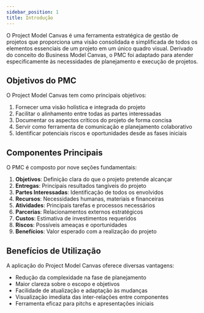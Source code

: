 ```yaml
---
sidebar_position: 1
title: Introdução
---
```

O Project Model Canvas é uma ferramenta estratégica de gestão de projetos que proporciona uma visão consolidada e simplificada de todos os elementos essenciais de um projeto em um único quadro visual. Derivado do conceito do Business Model Canvas, o PMC foi adaptado para atender especificamente às necessidades de planejamento e execução de projetos.

## Objetivos do PMC

O Project Model Canvas tem como principais objetivos:

1. Fornecer uma visão holística e integrada do projeto
2. Facilitar o alinhamento entre todas as partes interessadas
3. Documentar os aspectos críticos do projeto de forma concisa
4. Servir como ferramenta de comunicação e planejamento colaborativo
5. Identificar potenciais riscos e oportunidades desde as fases iniciais

## Componentes Principais

O PMC é composto por nove seções fundamentais:

1. **Objetivos**: Definição clara do que o projeto pretende alcançar
2. **Entregas**: Principais resultados tangíveis do projeto
3. **Partes Interessadas**: Identificação de todos os envolvidos
4. **Recursos**: Necessidades humanas, materiais e financeiras
5. **Atividades**: Principais tarefas e processos necessários
6. **Parcerias**: Relacionamentos externos estratégicos
7. **Custos**: Estimativa de investimentos requeridos
8. **Riscos**: Possíveis ameaças e oportunidades
9. **Benefícios**: Valor esperado com a realização do projeto

## Benefícios de Utilização

A aplicação do Project Model Canvas oferece diversas vantagens:

- Redução da complexidade na fase de planejamento
- Maior clareza sobre o escopo e objetivos
- Facilidade de atualização e adaptação às mudanças
- Visualização imediata das inter-relações entre componentes
- Ferramenta eficaz para pitchs e apresentações iniciais